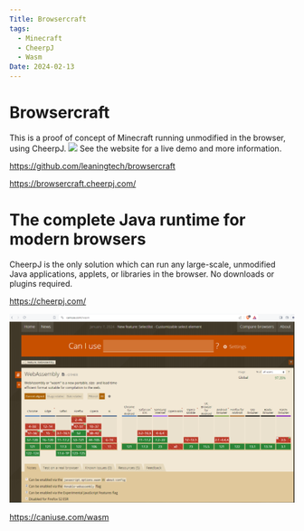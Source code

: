 ```yaml
---
Title: Browsercraft
tags:
  - Minecraft
  - CheerpJ
  - Wasm
Date: 2024-02-13
---
```




# Browsercraft

This is a proof of concept of Minecraft running unmodified in the browser, using CheerpJ.
![](Pasted%20image%2020240220163604.png)
See the website for a live demo and more information.

https://github.com/leaningtech/browsercraft

https://browsercraft.cheerpj.com/




# The complete Java runtime for modern browsers
CheerpJ is the only solution which can run any large-scale, unmodified Java applications, applets, or libraries in the browser. No downloads or plugins required.

https://cheerpj.com/ 

![](../_asset/Pasted%20image%2020240213135826.png)

https://caniuse.com/wasm
